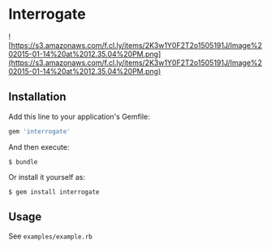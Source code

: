 # Interrogate

![https://s3.amazonaws.com/f.cl.ly/items/2K3w1Y0F2T2o1505191J/Image%202015-01-14%20at%2012.35.04%20PM.png](https://s3.amazonaws.com/f.cl.ly/items/2K3w1Y0F2T2o1505191J/Image%202015-01-14%20at%2012.35.04%20PM.png)

## Installation

Add this line to your application's Gemfile:

```ruby
gem 'interrogate'
```

And then execute:

    $ bundle

Or install it yourself as:

    $ gem install interrogate

## Usage

See `examples/example.rb`
